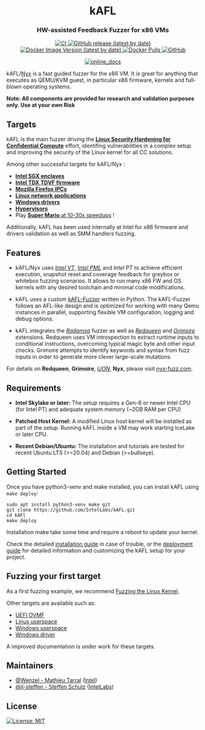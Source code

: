 <h1 align="center">
  <br>kAFL</br>
</h1>

<h3 align="center">
HW-assisted Feedback Fuzzer for x86 VMs
</h3>

<p align="center">
  <a href="https://github.com/IntelLabs/kAFL/actions/workflows/CI.yml">
    <img src="https://github.com/IntelLabs/kAFL/actions/workflows/CI.yml/badge.svg" alt="CI">
  </a>
  <a href="https://github.com/IntelLabs/kAFL/releases">
    <img alt="GitHub release (latest by date)" src="https://img.shields.io/github/v/release/IntelLabs/kAFL">
  </a>
  <a href="https://hub.docker.com/r/intellabs/kafl">
    <img alt="Docker Image Version (latest by date)" src="https://img.shields.io/docker/v/intellabs/kafl?label=Docker%20Image">
  </a>
  <a href="https://hub.docker.com/r/intellabs/kafl">
    <img alt="Docker Pulls" src="https://img.shields.io/docker/pulls/intellabs/kafl">
  </a>
  <a href="https://github.com/IntelLabs/kAFL/blob/master/LICENSE.md">
    <img alt="GitHub" src="https://img.shields.io/github/license/IntelLabs/kafl">
  </a>
</p>
<p align="center">
  <a href="https://IntelLabs.github.io/kAFL/">
    <img src="https://img.shields.io/badge/Online-Documentation-green?style=for-the-badge&logo=gitbook" alt="online_docs"/>
  </a>
</p>

kAFL/[Nyx](https://nyx-fuzz.com) is a fast guided fuzzer for the x86 VM. It is great for anything that
executes as QEMU/KVM guest, in particular x86 firmware, kernels and full-blown
operating systems.

**Note: All components are provided for research and validation purposes only.
Use at your own Risk**

## Targets

kAFL is the main fuzzer driving the [**Linux Security Hardening for Confidential Compute**](https://github.com/intel/ccc-linux-guest-hardening) effort, identifing vulnerabilities in a complex setup and improving the security of the Linux kernel for all CC solutions.

Among other successful targets for kAFL/Nyx :

- [**Intel SGX enclaves**](https://www.usenix.org/conference/usenixsecurity22/presentation/cloosters)
- [**Intel TDX TDVF firmware**](https://github.com/hemx0147/TDVFuzz)
- [**Mozilla Firefox IPCs**](https://dl.acm.org/doi/10.1145/3492321.3519591)
- [**Linux network applications** ](https://dl.acm.org/doi/10.1145/3492321.3519591)
- [**Windows drivers**](https://github.com/IntelLabs/kAFL/issues/53)
- [**Hypervisors**](https://www.usenix.org/conference/usenixsecurity21/presentation/schumilo)
- Play [**Super Mario** at 10-30x speedups](https://dl.acm.org/doi/10.1145/3492321.3519591) !

Additionally, kAFL has been used internally at Intel for x86 firmware and drivers validation as well as SMM handlers fuzzing.

## Features

- kAFL/Nyx uses [_Intel VT_](https://www.intel.com/content/www/us/en/virtualization/virtualization-technology/intel-virtualization-technology.html), [_Intel PML_](https://www.intel.com/content/dam/www/public/us/en/documents/white-papers/page-modification-logging-vmm-white-paper.pdf) and _Intel PT_ to achieve efficient execution, snapshot reset and coverage feedback for greybox or whitebox fuzzing scenarios. It allows to run many x86 FW and OS kernels with any desired toolchain and minimal code 
modifications.

- kAFL uses a custom [kAFL-Fuzzer](https://github.com/IntelLabs/kafl.fuzzer)
  written in Python. The kAFL-Fuzzer follows an AFL-like design and is optimized
  for working with many Qemu instances in parallel, supporting flexible VM
  configuration, logging and debug options.

- kAFL integrates the [_Radamsa_](https://gitlab.com/akihe/radamsa) fuzzer as well as [_Redqueen_](https://github.com/RUB-SysSec/redqueen) and [_Grimoire_](https://github.com/RUB-SysSec/grimoire) extensions. Redqueen uses VM introspection to extract runtime inputs to conditional instructions, overcoming typical magic byte and other input checks. Grimoire attempts to identify keywords and syntax from fuzz inputs in order to generate more clever large-scale mutations.

For details on **Redqueen**, **Grimoire**, [_IJON_](https://github.com/RUB-SysSec/ijon), **Nyx**, please visit [nyx-fuzz.com](https://nyx-fuzz.com).


## Requirements

- **Intel Skylake or later:** The setup requires a Gen-6 or newer Intel CPU (for
  Intel PT) and adequate system memory (~2GB RAM per CPU)

- **Patched Host Kernel:** A modified Linux host kernel will be installed as part
  of the setup. Running kAFL inside a VM may work starting IceLake or later CPU.

- **Recent Debian/Ubuntu:** The installation and tutorials are
  tested for recent Ubuntu LTS (>=20.04) and Debian (>=bullseye).


## Getting Started

Once you have python3-venv and make installed, you can install kAFL using `make deploy`:

```shell
sudo apt install python3-venv make git
git clone https://github.com/IntelLabs/kAFL.git
cd kAFl
make deploy
```

Installation make take some time and require a reboot to update your kernel.

Check the detailed [installation guide](https://intellabs.github.io/kAFL/tutorials/installation.html) in case
of trouble, or the [deployment guide](https://intellabs.github.io/kAFL/reference/deployment.html) for detailed
information and customizing the kAFL setup for your project.

## Fuzzing your first target

As a first fuzzing example, we recommend [Fuzzing the Linux Kernel](https://intellabs.github.io/kAFL/tutorials/fuzzing_linux_kernel.html).

Other targets are available such as:

- [UEFI OVMF](https://github.com/IntelLabs/kafl.targets/tree/master/uefi_ovmf_64)
- [Linux userspace](https://github.com/IntelLabs/kafl.targets/tree/master/linux-user)
- [Windows userspace](https://github.com/IntelLabs/kafl.targets/tree/master/windows_x86_64-userspace)
- [Windows driver](https://github.com/IntelLabs/kafl.targets/tree/master/windows_x86_64)

A improved documentation is under work for these targets.

## Maintainers

- [@Wenzel - Mathieu Tarral](https://github.com/Wenzel) ([Intel](https://github.com/IntelLabs))
- [@il-steffen - Steffen Schulz](https://github.com/il-steffen) ([IntelLabs](https://github.com/IntelLabs))

## License

[![License: MIT](https://img.shields.io/badge/License-MIT-yellow.svg)](https://opensource.org/licenses/MIT)
